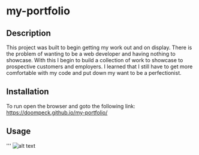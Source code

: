 # my-portfolio

## Description

This project was built to begin getting my work out and on display.  There is the problem of wanting to be a web developer and having nothing to showcase.  With this I begin to build a collection of work to showcase to prospective customers and employers.  I learned that I still have to get more comfortable with my code and put down my want to be a perfectionist.  

## Installation

To run open the browser and goto the following link:
https://doompeck.github.io/my-portfolio/

## Usage

'''    ![alt text](assets/images/Towhead-Creative.gif)


